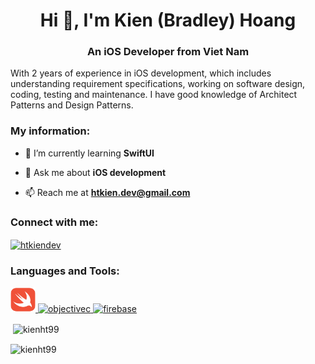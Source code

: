 <h1 align="center">Hi 👋, I'm Kien (Bradley) Hoang</h1>
<h3 align="center">An iOS Developer from Viet Nam</h3>
<p align="left">With 2 years of experience in iOS development, which includes understanding requirement specifications, working on software design, coding, testing and maintenance. I have good knowledge of Architect Patterns and Design Patterns.</p>

<h3 align="left">My information:</h3>

- 🌱 I’m currently learning **SwiftUI**

- 💬 Ask me about **iOS development**

- 📫 Reach me at **htkien.dev@gmail.com**

<h3 align="left">Connect with me:</h3>
<p align="left">
<a href="https://linkedin.com/in/htkiendev" target="blank"><img align="center" src="https://raw.githubusercontent.com/rahuldkjain/github-profile-readme-generator/master/src/images/icons/Social/linked-in-alt.svg" alt="htkiendev" height="30" width="40" /></a>
</p>

<h3 align="left">Languages and Tools:</h3>
<p align="left"> <a href="https://developer.apple.com/swift/" target="_blank" rel="noreferrer"> <img src="https://raw.githubusercontent.com/devicons/devicon/master/icons/swift/swift-original.svg" alt="swift" width="40" height="40"/> </a> <a href="https://developer.apple.com/library/archive/documentation/Cocoa/Conceptual/ProgrammingWithObjectiveC/Introduction/Introduction.html" target="_blank" rel="noreferrer"> <img src="https://www.vectorlogo.zone/logos/apple_objectivec/apple_objectivec-icon.svg" alt="objectivec" width="40" height="40"/> </a> <a href="https://firebase.google.com/" target="_blank" rel="noreferrer"> <img src="https://www.vectorlogo.zone/logos/firebase/firebase-icon.svg" alt="firebase" width="40" height="40"/> </a> </p>

<p>&nbsp;<img align="center" src="https://github-readme-stats.vercel.app/api?username=kienht99&show_icons=true&locale=en&theme=dracula" alt="kienht99" /></p>

<p><img align="center" src="https://github-readme-streak-stats.herokuapp.com/?user=kienht99&theme=dracula" alt="kienht99" /></p>

